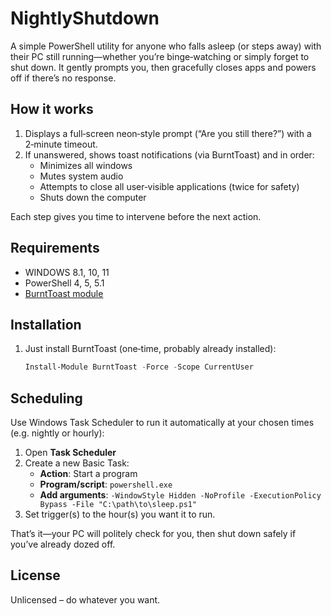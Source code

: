 # NightlyShutdown

A simple PowerShell utility for anyone who falls asleep (or steps away) with their PC still running—whether you’re binge‑watching or simply forget to shut down. It gently prompts you, then gracefully closes apps and powers off if there’s no response.

## How it works

1. Displays a full‑screen neon‑style prompt (“Are you still there?”) with a 2‑minute timeout.  
2. If unanswered, shows toast notifications (via BurntToast) and in order:  
   - Minimizes all windows  
   - Mutes system audio  
   - Attempts to close all user‑visible applications (twice for safety)  
   - Shuts down the computer  

Each step gives you time to intervene before the next action.

## Requirements

- WINDOWS 8.1, 10, 11
- PowerShell 4, 5, 5.1 
- [BurntToast module](https://www.powershellgallery.com/packages/BurntToast) 

## Installation

1. Just install BurntToast (one‑time, probably already installed):
   ```powershell
   Install-Module BurntToast -Force -Scope CurrentUser
   ```
## Scheduling

Use Windows Task Scheduler to run it automatically at your chosen times (e.g. nightly or hourly):

1. Open **Task Scheduler**
2. Create a new Basic Task:
   - **Action**: Start a program  
   - **Program/script**: `powershell.exe`  
   - **Add arguments**: `-WindowStyle Hidden -NoProfile -ExecutionPolicy Bypass -File "C:\path\to\sleep.ps1"`  
3. Set trigger(s) to the hour(s) you want it to run.

That’s it—your PC will politely check for you, then shut down safely if you’ve already dozed off.

## License

Unlicensed – do whatever you want.
